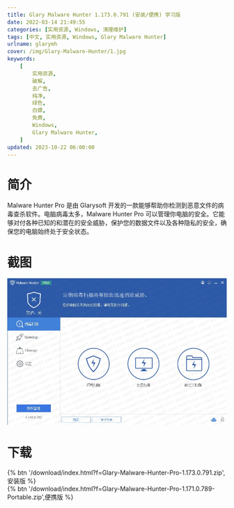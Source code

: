 ```yaml
---
title: Glary Malware Hunter 1.173.0.791 (安装/便携) 学习版
date: 2022-03-14 21:49:55
categories: [实用资源, Windows, 清理维护]
tags: [中文, 实用资源, Windows, Glary Malware Hunter]
urlname: glarymh
cover: /img/Glary-Malware-Hunter/1.jpg
keywords:
    [
        实用资源,
        破解,
        去广告,
        纯净,
        绿色,
        白嫖,
        免费,
        Windows,
        Glary Malware Hunter,
    ]
updated: 2023-10-22 06:00:00
---
```


# 简介

Malware Hunter Pro 是由 Glarysoft 开发的一款能够帮助你检测到恶意文件的病毒查杀软件。电脑病毒太多，Malware Hunter Pro 可以管理你电脑的安全。它能够对付各种已知的和潜在的安全威胁，保护您的数据文件以及各种隐私的安全，确保您的电脑始终处于安全状态。

# 截图

![](/img/Glary-Malware-Hunter/2.jpg)

# 下载

{% btn '/download/index.html?f=Glary-Malware-Hunter-Pro-1.173.0.791.zip',安装版 %}
<br>
{% btn '/download/index.html?f=Glary-Malware-Hunter-Pro-1.171.0.789-Portable.zip',便携版 %}
